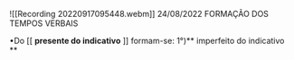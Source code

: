 
![[Recording 20220917095448.webm]]
24/08/2022
FORMAÇÃO DOS TEMPOS VERBAIS 

•Do [[ **presente do indicativo** ]] formam-se:
1°)** imperfeito do indicativo **
